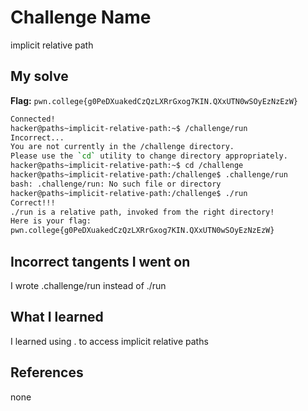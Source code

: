 # Challenge Name
implicit relative path

## My solve
**Flag:** `pwn.college{g0PeDXuakedCzQzLXRrGxog7KIN.QXxUTN0wSOyEzNzEzW}`

```bash
Connected!
hacker@paths~implicit-relative-path:~$ /challenge/run
Incorrect...
You are not currently in the /challenge directory.
Please use the `cd` utility to change directory appropriately.
hacker@paths~implicit-relative-path:~$ cd /challenge
hacker@paths~implicit-relative-path:/challenge$ .challenge/run
bash: .challenge/run: No such file or directory
hacker@paths~implicit-relative-path:/challenge$ ./run
Correct!!!
./run is a relative path, invoked from the right directory!
Here is your flag:
pwn.college{g0PeDXuakedCzQzLXRrGxog7KIN.QXxUTN0wSOyEzNzEzW}
```
## Incorrect tangents I went on
I wrote .challenge/run instead of ./run

## What I learned
I learned using . to access implicit relative paths

## References 
none

